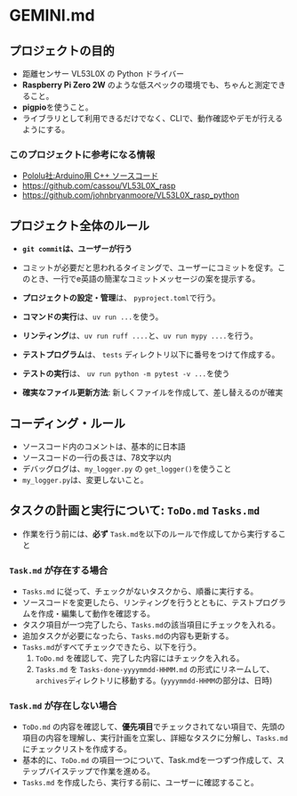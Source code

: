# GEMINI.md

## プロジェクトの目的

- 距離センサー VL53L0X の Python ドライバー
- **Raspberry Pi Zero 2W** のような低スペックの環境でも、ちゃんと測定できること。
- **pigpio**を使うこと。
- ライブラリとして利用できるだけでなく、CLIで、動作確認やデモが行えるようにする。

### このプロジェクトに参考になる情報

- [Pololu社:Arduino用 C++ ソースコード](https://github.com/pololu/vl53l0x-arduino)
- https://github.com/cassou/VL53L0X_rasp
- https://github.com/johnbryanmoore/VL53L0X_rasp_python


## プロジェクト全体のルール

- **`git commit`は、ユーザーが行う**
- コミットが必要だと思われるタイミングで、ユーザーにコミットを促す。このとき、一行でe英語の簡潔なコミットメッセージの案を提示する。

- **プロジェクトの設定・管理**は、 `pyproject.toml`で行う。
- **コマンドの実行**は、`uv run ...`を使う。

- **リンティング**は、`uv run ruff ....`と、`uv run mypy ....`を行う。
- **テストプログラム**は、 `tests` ディレクトリ以下に番号をつけて作成する。
- **テストの実行**は、 `uv run python -m pytest -v ...`を使う

- **確実なファイル更新方法**: 新しくファイルを作成して、差し替えるのが確実


## コーディング・ルール

- ソースコード内のコメントは、基本的に日本語
- ソースコードの一行の長さは、78文字以内
- デバッグログは、`my_logger.py` の `get_logger()`を使うこと
- `my_logger.py`は、変更しないこと。


## タスクの計画と実行について: `ToDo.md` `Tasks.md`

- 作業を行う前には、**必ず** `Task.md`を以下のルールで作成してから実行すること
 

### `Task.md` が存在する場合

- `Tasks.md` に従って、チェックがないタスクから、順番に実行する。
- ソースコードを変更したら、リンティングを行うとともに、テストプログラムを作成・編集して動作を確認する。
- タスク項目が一つ完了したら、`Tasks.md`の該当項目にチェックを入れる。
- 追加タスクが必要になったら、`Tasks.md`の内容も更新する。
- `Tasks.md`がすべてチェックできたら、以下を行う。
  1. `ToDo.md` を確認して、完了した内容にはチェックを入れる。
  2. `Tasks.md` を `Tasks-done-yyyymmdd-HHMM.md` の形式にリネームして、`archives`ディレクトリに移動する。(`yyyymmdd-HHMM`の部分は、日時)


### `Task.md` が存在しない場合

- `ToDo.md` の内容を確認して、**優先項目**でチェックされてない項目で、先頭の項目の内容を理解し、実行計画を立案し、詳細なタスクに分解し、`Tasks.md` にチェックリストを作成する。
- 基本的に、`ToDo.md` の項目一つについて、Task.mdを一つずつ作成して、ステップバイステップで作業を進める。
- `Tasks.md` を作成したら、実行する前に、ユーザーに確認すること。

